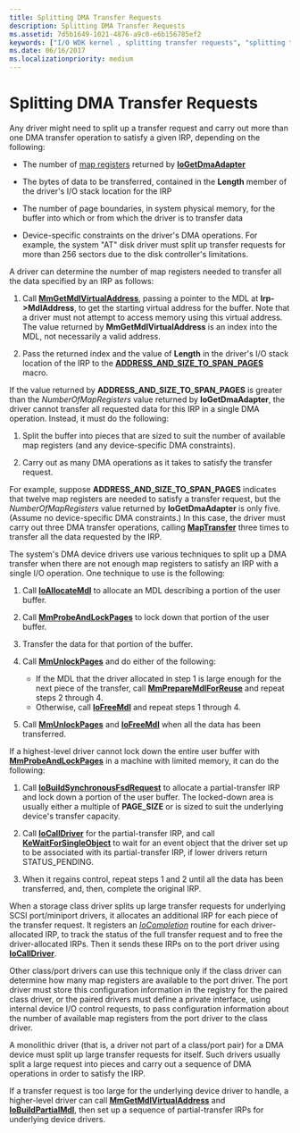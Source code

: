 ```yaml
---
title: Splitting DMA Transfer Requests
description: Splitting DMA Transfer Requests
ms.assetid: 7d5b1649-1021-4876-a9c0-e6b156785ef2
keywords: ["I/O WDK kernel , splitting transfer requests", "splitting transfer requests", "transfer request splitting WDK kernel", "data transfers WDK kernel , splitting requests", "transferring data WDK kernel , splitting requests"]
ms.date: 06/16/2017
ms.localizationpriority: medium
---
```


# Splitting DMA Transfer Requests





Any driver might need to split up a transfer request and carry out more than one DMA transfer operation to satisfy a given IRP, depending on the following:

-   The number of [map registers](map-registers.md) returned by [**IoGetDmaAdapter**](https://docs.microsoft.com/windows-hardware/drivers/ddi/content/wdm/nf-wdm-iogetdmaadapter)

-   The bytes of data to be transferred, contained in the **Length** member of the driver's I/O stack location for the IRP

-   The number of page boundaries, in system physical memory, for the buffer into which or from which the driver is to transfer data

-   Device-specific constraints on the driver's DMA operations. For example, the system "AT" disk driver must split up transfer requests for more than 256 sectors due to the disk controller's limitations.

A driver can determine the number of map registers needed to transfer all the data specified by an IRP as follows:

1.  Call [**MmGetMdlVirtualAddress**](https://docs.microsoft.com/windows-hardware/drivers/kernel/mm-bad-pointer), passing a pointer to the MDL at **Irp-&gt;MdlAddress**, to get the starting virtual address for the buffer. Note that a driver must not attempt to access memory using this virtual address. The value returned by **MmGetMdlVirtualAddress** is an index into the MDL, not necessarily a valid address.

2.  Pass the returned index and the value of **Length** in the driver's I/O stack location of the IRP to the [**ADDRESS\_AND\_SIZE\_TO\_SPAN\_PAGES**](https://docs.microsoft.com/windows-hardware/drivers/kernel/mm-bad-pointer) macro.

If the value returned by **ADDRESS\_AND\_SIZE\_TO\_SPAN\_PAGES** is greater than the *NumberOfMapRegisters* value returned by **IoGetDmaAdapter**, the driver cannot transfer all requested data for this IRP in a single DMA operation. Instead, it must do the following:

1.  Split the buffer into pieces that are sized to suit the number of available map registers (and any device-specific DMA constraints).

2.  Carry out as many DMA operations as it takes to satisfy the transfer request.

For example, suppose **ADDRESS\_AND\_SIZE\_TO\_SPAN\_PAGES** indicates that twelve map registers are needed to satisfy a transfer request, but the *NumberOfMapRegisters* value returned by **IoGetDmaAdapter** is only five. (Assume no device-specific DMA constraints.) In this case, the driver must carry out three DMA transfer operations, calling [**MapTransfer**](https://docs.microsoft.com/windows-hardware/drivers/ddi/content/wdm/nc-wdm-pmap_transfer) three times to transfer all the data requested by the IRP.

The system's DMA device drivers use various techniques to split up a DMA transfer when there are not enough map registers to satisfy an IRP with a single I/O operation. One technique to use is the following:

1.  Call [**IoAllocateMdl**](https://docs.microsoft.com/windows-hardware/drivers/ddi/content/wdm/nf-wdm-ioallocatemdl) to allocate an MDL describing a portion of the user buffer.

2.  Call [**MmProbeAndLockPages**](https://docs.microsoft.com/windows-hardware/drivers/ddi/content/wdm/nf-wdm-mmprobeandlockpages) to lock down that portion of the user buffer.

3.  Transfer the data for that portion of the buffer.

4.  Call [**MmUnlockPages**](https://docs.microsoft.com/windows-hardware/drivers/ddi/content/wdm/nf-wdm-mmunlockpages) and do either of the following:
    -   If the MDL that the driver allocated in step 1 is large enough for the next piece of the transfer, call [**MmPrepareMdlForReuse**](https://docs.microsoft.com/windows-hardware/drivers/kernel/mm-bad-pointer) and repeat steps 2 through 4.
    -   Otherwise, call [**IoFreeMdl**](https://docs.microsoft.com/windows-hardware/drivers/ddi/content/wdm/nf-wdm-iofreemdl) and repeat steps 1 through 4.

5.  Call [**MmUnlockPages**](https://docs.microsoft.com/windows-hardware/drivers/ddi/content/wdm/nf-wdm-mmunlockpages) and [**IoFreeMdl**](https://docs.microsoft.com/windows-hardware/drivers/ddi/content/wdm/nf-wdm-iofreemdl) when all the data has been transferred.

If a highest-level driver cannot lock down the entire user buffer with [**MmProbeAndLockPages**](https://docs.microsoft.com/windows-hardware/drivers/ddi/content/wdm/nf-wdm-mmprobeandlockpages) in a machine with limited memory, it can do the following:

1.  Call [**IoBuildSynchronousFsdRequest**](https://docs.microsoft.com/windows-hardware/drivers/ddi/content/wdm/nf-wdm-iobuildsynchronousfsdrequest) to allocate a partial-transfer IRP and lock down a portion of the user buffer. The locked-down area is usually either a multiple of **PAGE\_SIZE** or is sized to suit the underlying device's transfer capacity.

2.  Call [**IoCallDriver**](https://docs.microsoft.com/windows-hardware/drivers/ddi/content/wdm/nf-wdm-iocalldriver) for the partial-transfer IRP, and call [**KeWaitForSingleObject**](https://docs.microsoft.com/windows-hardware/drivers/ddi/content/wdm/nf-wdm-kewaitforsingleobject) to wait for an event object that the driver set up to be associated with its partial-transfer IRP, if lower drivers return STATUS\_PENDING.

3.  When it regains control, repeat steps 1 and 2 until all the data has been transferred, and, then, complete the original IRP.

When a storage class driver splits up large transfer requests for underlying SCSI port/miniport drivers, it allocates an additional IRP for each piece of the transfer request. It registers an [*IoCompletion*](https://docs.microsoft.com/windows-hardware/drivers/ddi/content/wdm/nc-wdm-io_completion_routine) routine for each driver-allocated IRP, to track the status of the full transfer request and to free the driver-allocated IRPs. Then it sends these IRPs on to the port driver using [**IoCallDriver**](https://docs.microsoft.com/windows-hardware/drivers/ddi/content/wdm/nf-wdm-iocalldriver).

Other class/port drivers can use this technique only if the class driver can determine how many map registers are available to the port driver. The port driver must store this configuration information in the registry for the paired class driver, or the paired drivers must define a private interface, using internal device I/O control requests, to pass configuration information about the number of available map registers from the port driver to the class driver.

A monolithic driver (that is, a driver not part of a class/port pair) for a DMA device must split up large transfer requests for itself. Such drivers usually split a large request into pieces and carry out a sequence of DMA operations in order to satisfy the IRP.

If a transfer request is too large for the underlying device driver to handle, a higher-level driver can call [**MmGetMdlVirtualAddress**](https://docs.microsoft.com/windows-hardware/drivers/kernel/mm-bad-pointer) and [**IoBuildPartialMdl**](https://docs.microsoft.com/windows-hardware/drivers/ddi/content/wdm/nf-wdm-iobuildpartialmdl), then set up a sequence of partial-transfer IRPs for underlying device drivers.

 

 





